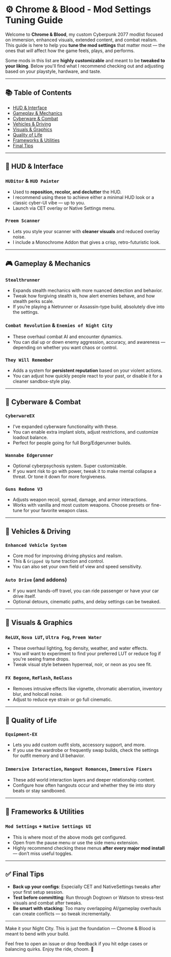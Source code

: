 # ⚙️ Chrome & Blood - Mod Settings Tuning Guide

Welcome to **Chrome & Blood**, my custom Cyberpunk 2077 modlist focused on immersion, enhanced visuals, extended content, and combat realism. This guide is here to help you **tune the mod settings** that matter most — the ones that *will* affect how the game feels, plays, and performs.

Some mods in this list are **highly customizable** and meant to be **tweaked to your liking**. Below you'll find what I recommend checking out and adjusting based on your playstyle, hardware, and taste.

---

## 📚 Table of Contents

- [HUD & Interface](#-hud--interface)
- [Gameplay & Mechanics](#-gameplay--mechanics)
- [Cyberware & Combat](#-cyberware--combat)
- [Vehicles & Driving](#-vehicles--driving)
- [Visuals & Graphics](#-visuals--graphics)
- [Quality of Life](#-quality-of-life)
- [Frameworks & Utilities](#-frameworks--utilities)
- [Final Tips](#-final-tips)

---

## 🧠 HUD & Interface

### `HUDitor` & `HUD Painter`
- Used to **reposition, recolor, and declutter** the HUD.
- I recommend using these to achieve either a minimal HUD look or a classic cyber-UI vibe — up to you.
- Launch via CET overlay or Native Settings menu.

### `Preem Scanner`
- Lets you style your scanner with **cleaner visuals** and reduced overlay noise.
- I include a Monochrome Addon that gives a crisp, retro-futuristic look.

---

## 🎮 Gameplay & Mechanics

### `Stealthrunner`
- Expands stealth mechanics with more nuanced detection and behavior.
- Tweak how forgiving stealth is, how alert enemies behave, and how stealth perks scale.
- If you’re playing a Netrunner or Assassin-type build, absolutely dive into the settings.

### `Combat Revolution` & `Enemies of Night City`
- These overhaul combat AI and encounter dynamics.
- You can dial up or down enemy aggression, accuracy, and awareness — depending on whether you want chaos or control.

### `They Will Remember`
- Adds a system for **persistent reputation** based on your violent actions.
- You can adjust how quickly people react to your past, or disable it for a cleaner sandbox-style play.

---

## 🤖 Cyberware & Combat

### `CyberwareEX` 
- I’ve expanded cyberware functionality with these.
- You can enable extra implant slots, adjust restrictions, and customize loadout balance.
- Perfect for people going for full Borg/Edgerunner builds.

### `Wannabe Edgerunner`
- Optional cyberpsychosis system. Super customizable.
- If you want risk to go with power, tweak it to make mental collapse a threat. Or tone it down for more forgiveness.

### `Guns Redone V3`
- Adjusts weapon recoil, spread, damage, and armor interactions.
- Works with vanilla and most custom weapons. Choose presets or fine-tune for your favorite weapon class.

---

## 🚗 Vehicles & Driving

### `Enhanced Vehicle System`
- Core mod for improving driving physics and realism.
- This & `Gripped Up` tune traction and control.
- You can also set your own field of view and speed sensitivity.

### `Auto Drive` (and addons)
- If you want hands-off travel, you can ride passenger or have your car drive itself.
- Optional detours, cinematic paths, and delay settings can be tweaked.

---

## 🌆 Visuals & Graphics

### `ReLUX`, `Nova LUT`, `Ultra Fog`, `Preem Water`
- These overhaul lighting, fog density, weather, and water effects.
- You *will* want to experiment to find your preferred LUT or reduce fog if you're seeing frame drops.
- Tweak visual style between hyperreal, noir, or neon as you see fit.

### `FX Begone`, `ReFlash`, `ReGlass`
- Removes intrusive effects like vignette, chromatic aberration, inventory blur, and holocall noise.
- Adjust to reduce eye strain or go full cinematic.

---

## 🧩 Quality of Life

### `Equipment-EX`
- Lets you add custom outfit slots, accessory support, and more.
- If you use the wardrobe or frequently swap builds, check the settings for outfit memory and UI behavior.

### `Immersive Interaction`, `Hangout Romances`, `Immersive Fixers`
- These add world interaction layers and deeper relationship content.
- Configure how often hangouts occur and whether they tie into story beats or stay sandboxed.

---

## 🧰 Frameworks & Utilities

### `Mod Settings` + `Native Settings UI`
- This is where most of the above mods get configured.
- Open from the pause menu or use the side menu extension.
- Highly recommend checking these menus **after every major mod install** — don’t miss useful toggles.

---

## ✅ Final Tips

- **Back up your configs**: Especially CET and NativeSettings tweaks after your first setup session.
- **Test before committing**: Run through Dogtown or Watson to stress-test visuals and combat after tweaks.
- **Be smart with stacking**: Too many overlapping AI/gameplay overhauls can create conflicts — so tweak incrementally.

---

Make it your Night City. This is just the foundation — Chrome & Blood is meant to bend with your build.

Feel free to open an issue or drop feedback if you hit edge cases or balancing quirks. Enjoy the ride, choom. 🦾
